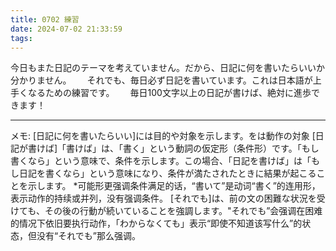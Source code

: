 ```yaml
---
title: 0702 練習
date: 2024-07-02 21:33:59
tags:
---
```

今日もまた日記のテーマを考えていません。だから、日記に何を書いたらいいか分かりません。　　
それでも、毎日必ず日記を書いています。これは日本語が上手くなるための練習です。　　
毎日100文字以上の日記が書けば、絶対に進歩できます！

***
メモ:
[日記に何を書いたらいい]には目的や対象を示します。をは動作の対象
[日記が書けば]「書けば」は、「書く」という動詞の仮定形（条件形）です。「もし書くなら」という意味で、条件を示します。この場合、「日記を書けば」は「もし日記を書くなら」という意味になり、条件が満たされたときに結果が起こることを示します。
*可能形更强调条件满足的话，“書いて”是动词“書く”的连用形，表示动作的持续或并列，没有强调条件。
[それでも]は、前の文の困難な状況を受けても、その後の行動が続いていることを強調します。"それでも”会强调在困难的情况下依旧要执行动作，「わからなくても」表示“即使不知道该写什么”的状态，但没有“それでも”那么强调。
